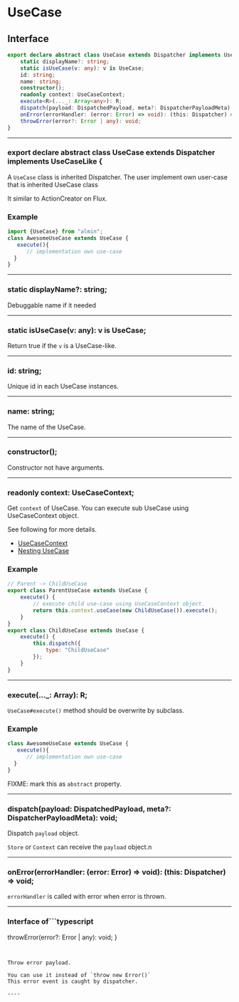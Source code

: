 # UseCase
<!-- THIS DOCUMENT IS AUTOMATICALLY GENERATED FROM src/*.ts -->
<!-- Please edit src/*.ts and `npm run build:docs:api` -->


## Interface

```typescript
export declare abstract class UseCase extends Dispatcher implements UseCaseLike {
    static displayName?: string;
    static isUseCase(v: any): v is UseCase;
    id: string;
    name: string;
    constructor();
    readonly context: UseCaseContext;
    execute<R>(..._: Array<any>): R;
    dispatch(payload: DispatchedPayload, meta?: DispatcherPayloadMeta): void;
    onError(errorHandler: (error: Error) => void): (this: Dispatcher) => void;
    throwError(error?: Error | any): void;
}
```

----

### export declare abstract class UseCase extends Dispatcher implements UseCaseLike {


A `UseCase` class is inherited Dispatcher.
The user implement own user-case that is inherited UseCase class

It similar to ActionCreator on Flux.

### Example

```js
import {UseCase} from "almin";
class AwesomeUseCase extends UseCase {
   execute(){
      // implementation own use-case
  }
}
```

----

### static displayName?: string;


Debuggable name if it needed

----

### static isUseCase(v: any): v is UseCase;


Return true if the `v` is a UseCase-like.

----

### id: string;


Unique id in each UseCase instances.

----

### name: string;


The name of the UseCase.

----

### constructor();


Constructor not have arguments.

----

### readonly context: UseCaseContext;


Get `context` of UseCase.
You can execute sub UseCase using UseCaseContext object.

See following for more details.

- [UseCaseContext](https://almin.js.org/docs/api/UseCaseContext.html)
- [Nesting UseCase](https://almin.js.org/docs/tips/nesting-usecase.html)

### Example

```js
// Parent -> ChildUseCase
export class ParentUseCase extends UseCase {
    execute() {
        // execute child use-case using UseCaseContext object.
        return this.context.useCase(new ChildUseCase()).execute();
    }
}
export class ChildUseCase extends UseCase {
    execute() {
        this.dispatch({
            type: "ChildUseCase"
        });
    }
}
```

----

### execute<R>(..._: Array<any>): R;


`UseCase#execute()` method should be overwrite by subclass.

### Example

```js
class AwesomeUseCase extends UseCase {
   execute(){
      // implementation own use-case
  }
}
```

 FIXME: mark this as `abstract` property.

----

### dispatch(payload: DispatchedPayload, meta?: DispatcherPayloadMeta): void;


Dispatch `payload` object.

`Store` or `Context` can receive the `payload` object.n

----

### onError(errorHandler: (error: Error) => void): (this: Dispatcher) => void;


`errorHandler` is called with error when error is thrown.

----

### Interface of```typescript
throwError(error?: Error | any): void;
}
```


Throw error payload.

You can use it instead of `throw new Error()`
This error event is caught by dispatcher.

----

